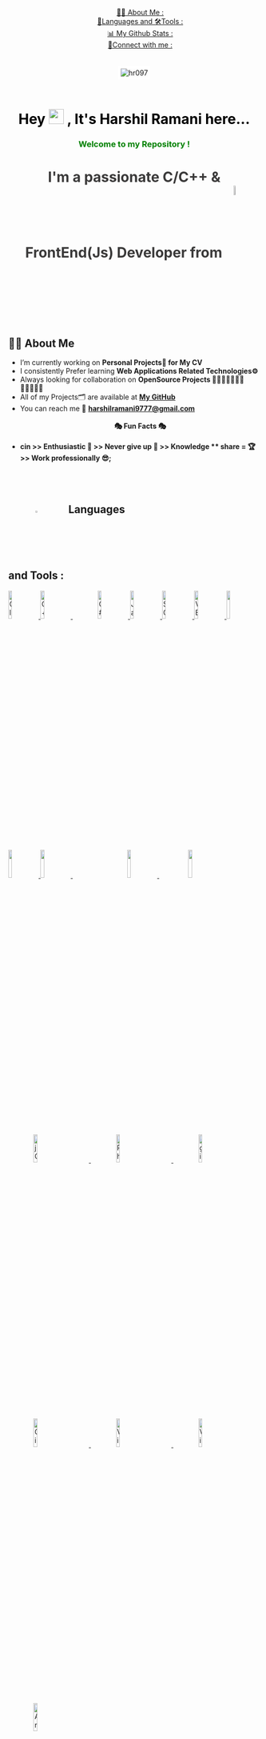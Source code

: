 
<center>
  <div  align="center">
    <ul style="list-style-type:none;">
      <li>
        <a href="#about-me">👩‍💻 About Me : </a>
      </li>
      <li>
        <a
           href="#languages-and-tools%3A">🧬Languages and 🛠Tools : </a>
      </li>
      <li>
        <a href="#my-github-stats">📊 My Github Stats : </a>
      </li>
      <li>
        <a href="#connect-with-me">🔗Connect with me : </a>
      </li>
    </ul>
    <img style="max-width:auto;max-height:70%;border:5px solid white; margin:20px;" src="https://i.pinimg.com/736x/cb/c3/d6/cbc3d6bdbd5d5677272ae4f5fbcefdcf.jpg" alt="hr097">
  </div>
</center>


<h1 align="center" style="color:black;">Hey  
  <img src="https://raw.githubusercontent.com/MartinHeinz/MartinHeinz/master/wave.gif" width="30px">
  , It's Harshil Ramani here...
</h1>

<h3 align="center" id="you__Can__give__animation" style="color:green;">
  Welcome to my Repository !  
  <br> 
  <h1 id="you__Can__give__animation" style="color:rgb(58, 57, 57);" align="center">
    I'm a passionate C/C++ & FrontEnd(Js) Developer from <img style="width:7%;height:7%;" align="center" src="https://cdn-icons-png.flaticon.com/512/256/256672.png" alt="India">
  </h1>
</h3>
     <h2 id="about-me" id="about-me">👩‍💻 About Me </h2>
     <ul>
     <li>   I’m currently working on <strong>Personal Projects🚀 for My CV</strong></li>
     <li>   I consistently  Prefer learning <strong> Web Applications Related Technologies⚙ </strong></li>  
     <li>   Always looking for collaboration on <strong>OpenSource Projects 🤝🏻👨🏻‍🤝‍👨🏻👩🏻‍🤝‍🧑🏻</strong></li>
     <li>   All of my Projects🗂 are available at <strong><a href="https://github.com/hr097?tab=repositories">My GitHub</a></strong></li>
     <li>   You can reach me 📧 <strong><a href="mailto:harshilramani9777@gmail.com">harshilramani9777@gmail.com</a></strong></li>
     <br>
      <center>
        <li style="list-style-type: none;" align="center">
          <strong>🎭 Fun Facts 🎭</strong>
        </li>
     </center>
     <br>
     <li>   <strong>cin >> Enthusiastic 🔭 >> Never give up 🎯 >> Knowledge ** share = 🏆>> Work professionally 😎; </strong></li>
     </ul>
     
     
 <h2 style="display: inline-block;" id="languages-and-tools">
  <img src="https://cdn-icons-png.flaticon.com/512/759/759823.png" style="width:3%;height:3%;margin:20%; margin-bottom:0px;" alt="🚀"> Languages 
  and Tools :</h2>
  
    
<div align="left">
<a href="https://https://en.wikipedia.org/wiki/C_(programming_language)" target="_blank"><img style="width:12%;height:12%;" src="https://upload.wikimedia.org/wikipedia/commons/archive/3/35/20190417225046%21The_C_Programming_Language_logo.svg" alt="C language"/> </a>
<a href="https://en.wikipedia.org/wiki/C%2B%2B" target="_blank"> <img style="width:12%;height:12%;" src="https://cdn-icons-png.flaticon.com/512/6132/6132222.png" alt="C++ language"/> </a>
<a href="https://en.wikipedia.org/wiki/C_Sharp_(programming_language)" target="_blank"> <img style="width:12%;height:12%;margin-left:10%;" src="https://cdn-icons-png.flaticon.com/512/6132/6132221.png" alt="C# language" /> </a> 
     <a href="https://en.wikipedia.org/wiki/Java" target="_blank"> <img style="width:12%;height:12%;" src="https://cdn-icons-png.flaticon.com/512/226/226777.png" alt="Java Language"/> </a>
     <a href="https://en.wikipedia.org/wiki/SQL" target="_blank"> <img style="width:12%;height:12%;" src="https://cdn-icons-png.flaticon.com/512/337/337953.png" alt="SQL Language"/> </a> 
	 <a href="https://en.wikipedia.org/wiki/HTML5rg/wiki/VB_.net" target="_blank">   <img style="width:12%;height:12%;"  src="https://encrypted-tbn0.gstatic.com/images?q=tbn:ANd9GcSQFyQxBfnQJoWB-YCt6OBA-_NYW8p6dkW92qshDpbeljhH3e9gr-P7b0AH1R6xJ5OtcoI&usqp=CAU" alt="VB .NET"/> </a> 
	 <a href="https://en.wikipedia.org/wiki/HTML5" target="_blank"> <img style="width:12%;height:12%;" src="https://cdn-icons-png.flaticon.com/512/1051/1051277.png"/> </a> 
	 <a href="https://en.wikipedia.org/wiki/CSS3" target="_blank"> <img style="width:12%;height:12%;" src="https://cdn-icons-png.flaticon.com/512/732/732190.png"/> </a> 
     <a style="padding-right:8px;" href="https://en.wikipedia.org/wiki/SASS" target="_blank"> <img style="width:12%;height:12%;" src="https://cdn-icons-png.flaticon.com/512/5968/5968358.png"/>   </a> 
     <a style="padding-right:8px;" href="https://en.wikipedia.org/wiki/Bootstrap5" target="_blank"> <img style="width:12%;height:12%;margin-left:20%;" src="https://cdn-icons-png.flaticon.com/512/5968/5968672.png"/>   </a>
	 <a href="https://en.wikipedia.org/wiki/JavaScript" target="_blank"> <img style="width:12%;height:12%;margin:10%;" src="https://cdn-icons-png.flaticon.com/512/5968/5968292.png"/>   </a> 
     <a href="https://en.wikipedia.org/wiki/jQuery" target="_blank"> <img style="width:12%;height:12%;margin:10%;" src="https://encrypted-tbn0.gstatic.com/images?q=tbn:ANd9GcToCzhpr8bSpemVkodXqVeeGgtrAHOmsBt1sZWEDlBwmaUcTMzOCydWzhXh3JNr7wCGyyo&usqp=CAU" alt="jQuery"/>   </a> 
     <a href="https://en.wikipedia.org/wiki/Php" target="_blank"> <img style="width:12%;height:12%;margin:10%;" src="https://cdn-icons-png.flaticon.com/512/5968/5968332.png" alt="Php"/>   </a> 
     <a href="https://en.wikipedia.org/wiki/git" target="_blank"> <img style="width:12%;height:12%;margin:10%;" src="https://camo.githubusercontent.com/87205c8a0904b29e3e32375dbb34f625930891aee0ecdcfa3926ccc78f367a70/68747470733a2f2f696d672e69636f6e73382e636f6d2f636f6c6f722f3435322f6769742e706e67" alt="git" style="width:100px;height:75px"/> </a>   
     <a href="https://en.wikipedia.org/wiki/github" target="_blank"> <img  style="width:12%;height:12%;margin:10%;"  src="https://cdn-icons.flaticon.com/png/512/3291/premium/3291667.png?token=exp=1643041089~hmac=e9de850c09067ad29d2ee59f2a2b6105" alt="Github"/> </a> 
     <a href="https://en.wikipedia.org/wiki/visual studio code" target="_blank"> <img style="width:12%;height:12%;margin:10%;" src="https://upload.wikimedia.org/wikipedia/commons/thumb/9/9a/Visual_Studio_Code_1.35_icon.svg/2048px-Visual_Studio_Code_1.35_icon.svg.png" alt="Visual studio code" /> </a> 
     <a href="https://en.wikipedia.org/wiki/visual studio 2022" target="_blank"> <img style="width:12%;height:12%;margin:10%;" src="https://encrypted-tbn0.gstatic.com/images?q=tbn:ANd9GcSdXXgUVsDTyeTG1N85Bf-vpUpJe-BYsEbHxMFKb5ePZhx1bwL4pMyYX4LGQSLtp2rBMWc&usqp=CAU" alt="Visual studio 2022"/>
     </a>
     <a href="https://en.wikipedia.org/wiki/Arduino" target="_blank">
       <img style="width:12%;height:12%;margin:10%;" src="https://encrypted-tbn0.gstatic.com/images?q=tbn:ANd9GcQV4OeA05Db9Rm6mE1fZP-fs2LczVcXa31N6qHGAWnwWC6d4gZirgFvmU9WCxPpqAC-RKQ&usqp=CAU" alt="Arduino" /> 
     </a>
     
</div>
	
<br>
